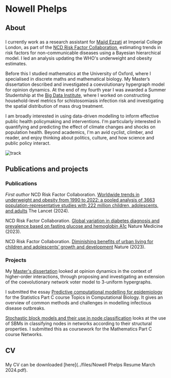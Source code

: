 # Nowell Phelps

## About
### 
I currently work as a research assistant for [Majid Ezzati](https://www.imperial.ac.uk/people/majid.ezzati) at Imperial College London, as part of the [NCD Risk Factor Collaboration](https://ncdrisc.org), estimating trends in risk factors for non-communicable diseases using a Bayesian hierarchical model. I led an analysis updating the WHO's underweight and obesity estimates.

Before this I studied mathematics at the University of Oxford, where I specialised in discrete maths and mathematical biology. My Master’s dissertation described and investigated a coevolutionary hypergraph model for opinion dynamics. At the end of my fourth year I was awarded a Summer Studentship at the [Big Data Institute](https://www.bdi.ox.ac.uk), where I worked on constructing household-level metrics for schistosomiasis infection risk and investigating the spatial distribution of mass drug treatment. 

I am broadly interested in using data-driven modelling to inform effective public health policymaking and interventions. I'm particularly interested in quantifying and predicting the effect of climate changes and shocks on population health. Beyond academics, I'm an avid cyclist, climber, and reader, and enjoy thinking about politics, culture, and how science and public policy interact.

![track](../media/track.png)

## Publications and projects

### Publications
_First author_ NCD Risk Factor Collaboration. [Worldwide trends in underweight and obesity from 1990 to 2022: a pooled analysis of 3663 population-representative studies with 222 million children, adolescents, and adults](https://www.thelancet.com/action/showPdf?pii=S0140-6736%2823%2902750-2) The Lancet (2024).

NCD Risk Factor Collaboration. [Global variation in diabetes diagnosis and prevalence based on fasting glucose and hemoglobin A1c](https://www.nature.com/articles/s41591-023-02610-2) Nature Medicine (2023).

NCD Risk Factor Collaboration. [Diminishing benefits of urban living for children and adolescents’ growth and development](https://www.nature.com/articles/s41586-023-05772-8) Nature (2023).

### Projects
My [Master's dissertation](https://www.overleaf.com/read/qvvdfhvtkxpz) looked at opinion dynamics in the context of higher-order interactions, through proposing and investigating an extension of the coevolutionary network voter model to 3-uniform hypergraphs. 

I submitted the essay [Predictive computational modelling for epidemiology](https://www.overleaf.com/read/mxsrcscjnzsk) for the Statistics Part C course Topics in Computational Biology. It gives an overview of common methods and challenges in modelling infectious disease outbreaks. 

[Stochastic block models and their use in node classification](https://www.overleaf.com/read/bcgbmybqyxby) looks at the use of SBMs in classifying nodes in networks according to their structural properties. I submitted this as coursework for the Mathematics Part C course Networks.

## CV
### 
My CV can be downloaded [here](../files/Nowell Phelps Resume March 2024.pdf).


